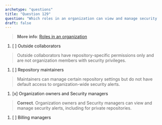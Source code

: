 ```yaml
---
archetype: "questions"  
title: "Question 129"  
question: "Which roles in an organization can view and manage security alerts for private repositories?"  
draft: false  
---
```


> **More info**: [Roles in an organization](https://docs.github.com/en/organizations/managing-peoples-access-to-your-organization-with-roles/roles-in-an-organization)

1. [ ] Outside collaborators  
  > Outside collaborators have repository-specific permissions only and are not organization members with security privileges.  
1. [ ] Repository maintainers  
  > Maintainers can manage certain repository settings but do not have default access to organization-wide security alerts.  
1. [x] Organization owners and Security managers  
  > **Correct**. Organization owners and Security managers can view and manage security alerts, including for private repositories.  
1. [ ] Billing managers  
